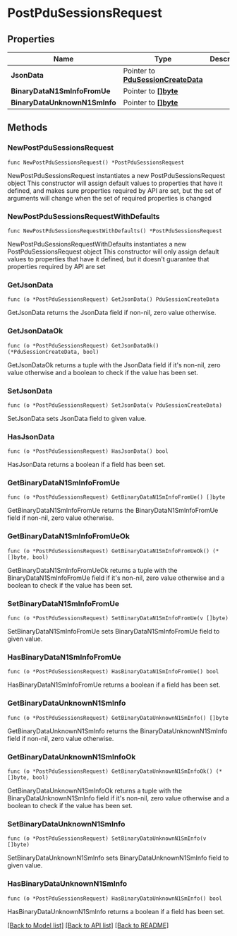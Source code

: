 # PostPduSessionsRequest

## Properties

Name | Type | Description | Notes
------------ | ------------- | ------------- | -------------
**JsonData** | Pointer to [**PduSessionCreateData**](PduSessionCreateData.md) |  | [optional] 
**BinaryDataN1SmInfoFromUe** | Pointer to [**[]byte**]([]byte.md) |  | [optional] 
**BinaryDataUnknownN1SmInfo** | Pointer to [**[]byte**]([]byte.md) |  | [optional] 

## Methods

### NewPostPduSessionsRequest

`func NewPostPduSessionsRequest() *PostPduSessionsRequest`

NewPostPduSessionsRequest instantiates a new PostPduSessionsRequest object
This constructor will assign default values to properties that have it defined,
and makes sure properties required by API are set, but the set of arguments
will change when the set of required properties is changed

### NewPostPduSessionsRequestWithDefaults

`func NewPostPduSessionsRequestWithDefaults() *PostPduSessionsRequest`

NewPostPduSessionsRequestWithDefaults instantiates a new PostPduSessionsRequest object
This constructor will only assign default values to properties that have it defined,
but it doesn't guarantee that properties required by API are set

### GetJsonData

`func (o *PostPduSessionsRequest) GetJsonData() PduSessionCreateData`

GetJsonData returns the JsonData field if non-nil, zero value otherwise.

### GetJsonDataOk

`func (o *PostPduSessionsRequest) GetJsonDataOk() (*PduSessionCreateData, bool)`

GetJsonDataOk returns a tuple with the JsonData field if it's non-nil, zero value otherwise
and a boolean to check if the value has been set.

### SetJsonData

`func (o *PostPduSessionsRequest) SetJsonData(v PduSessionCreateData)`

SetJsonData sets JsonData field to given value.

### HasJsonData

`func (o *PostPduSessionsRequest) HasJsonData() bool`

HasJsonData returns a boolean if a field has been set.

### GetBinaryDataN1SmInfoFromUe

`func (o *PostPduSessionsRequest) GetBinaryDataN1SmInfoFromUe() []byte`

GetBinaryDataN1SmInfoFromUe returns the BinaryDataN1SmInfoFromUe field if non-nil, zero value otherwise.

### GetBinaryDataN1SmInfoFromUeOk

`func (o *PostPduSessionsRequest) GetBinaryDataN1SmInfoFromUeOk() (*[]byte, bool)`

GetBinaryDataN1SmInfoFromUeOk returns a tuple with the BinaryDataN1SmInfoFromUe field if it's non-nil, zero value otherwise
and a boolean to check if the value has been set.

### SetBinaryDataN1SmInfoFromUe

`func (o *PostPduSessionsRequest) SetBinaryDataN1SmInfoFromUe(v []byte)`

SetBinaryDataN1SmInfoFromUe sets BinaryDataN1SmInfoFromUe field to given value.

### HasBinaryDataN1SmInfoFromUe

`func (o *PostPduSessionsRequest) HasBinaryDataN1SmInfoFromUe() bool`

HasBinaryDataN1SmInfoFromUe returns a boolean if a field has been set.

### GetBinaryDataUnknownN1SmInfo

`func (o *PostPduSessionsRequest) GetBinaryDataUnknownN1SmInfo() []byte`

GetBinaryDataUnknownN1SmInfo returns the BinaryDataUnknownN1SmInfo field if non-nil, zero value otherwise.

### GetBinaryDataUnknownN1SmInfoOk

`func (o *PostPduSessionsRequest) GetBinaryDataUnknownN1SmInfoOk() (*[]byte, bool)`

GetBinaryDataUnknownN1SmInfoOk returns a tuple with the BinaryDataUnknownN1SmInfo field if it's non-nil, zero value otherwise
and a boolean to check if the value has been set.

### SetBinaryDataUnknownN1SmInfo

`func (o *PostPduSessionsRequest) SetBinaryDataUnknownN1SmInfo(v []byte)`

SetBinaryDataUnknownN1SmInfo sets BinaryDataUnknownN1SmInfo field to given value.

### HasBinaryDataUnknownN1SmInfo

`func (o *PostPduSessionsRequest) HasBinaryDataUnknownN1SmInfo() bool`

HasBinaryDataUnknownN1SmInfo returns a boolean if a field has been set.


[[Back to Model list]](../README.md#documentation-for-models) [[Back to API list]](../README.md#documentation-for-api-endpoints) [[Back to README]](../README.md)


